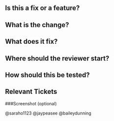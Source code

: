 ## Is this a fix or a feature?

## What is the change?

## What does it fix?

## Where should the reviewer start?

## How should this be tested?

## Relevant Tickets

###Screenshot (optional)

@saraho1123
@jaypeasee
@baileydunning
